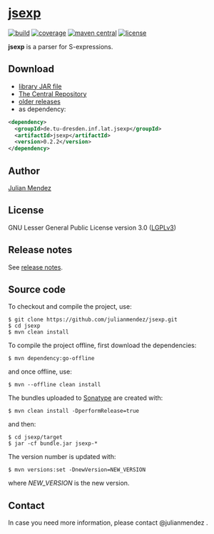 # [jsexp](https://julianmendez.github.io/jsexp)

[![build](https://github.com/julianmendez/jsexp/workflows/Java%20CI/badge.svg)](https://github.com/julianmendez/jsexp/actions)
[![coverage](https://coveralls.io/repos/github/julianmendez/jsexp/badge.svg?branch=master)](https://coveralls.io/github/julianmendez/jsexp?branch=master)
[![maven central](https://maven-badges.herokuapp.com/maven-central/de.tu-dresden.inf.lat.jsexp/jsexp/badge.svg)](https://search.maven.org/#search|ga|1|g%3A%22de.tu-dresden.inf.lat.jsexp%22)
[![license](https://img.shields.io/badge/license-LGPL%203.0-blue.svg)](https://www.gnu.org/licenses/lgpl-3.0.txt)

**jsexp** is a parser for S-expressions.


## Download

* [library JAR file](https://sourceforge.net/projects/latitude/files/jsexp/0.2.2/jsexp-0.2.2.jar/download)
* [The Central Repository](https://repo1.maven.org/maven2/de/tu-dresden/inf/lat/jsexp/)
* [older releases](https://sourceforge.net/projects/jsexp/files/)
* as dependency:

```xml
<dependency>
  <groupId>de.tu-dresden.inf.lat.jsexp</groupId>
  <artifactId>jsexp</artifactId>
  <version>0.2.2</version>
</dependency>
```


## Author

[Julian Mendez](https://julianmendez.github.io)


## License

GNU Lesser General Public License version 3.0 ([LGPLv3](http://www.gnu.org/licenses/lgpl-3.0.txt))


## Release notes

See [release notes](https://julianmendez.github.io/jsexp/RELEASE-NOTES.html).


## Source code

To checkout and compile the project, use:

```
$ git clone https://github.com/julianmendez/jsexp.git
$ cd jsexp
$ mvn clean install
```

To compile the project offline, first download the dependencies:

```
$ mvn dependency:go-offline
```

and once offline, use:

```
$ mvn --offline clean install
```

The bundles uploaded to [Sonatype](https://oss.sonatype.org/) are created with:

```
$ mvn clean install -DperformRelease=true
```

and then:

```
$ cd jsexp/target
$ jar -cf bundle.jar jsexp-*
```

The version number is updated with:

```
$ mvn versions:set -DnewVersion=NEW_VERSION
```

where *NEW_VERSION* is the new version.


## Contact

In case you need more information, please contact @julianmendez .


